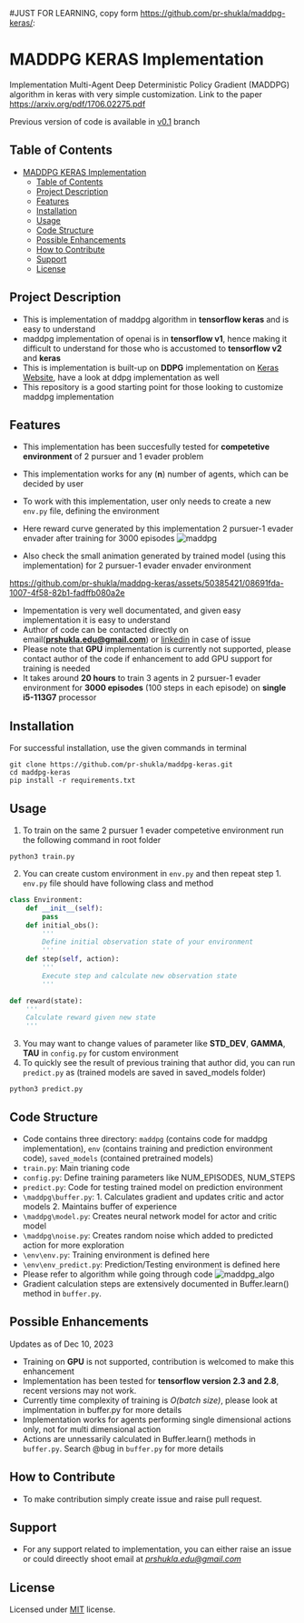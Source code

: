 #JUST FOR LEARNING, copy form https://github.com/pr-shukla/maddpg-keras/:


# MADDPG KERAS Implementation
Implementation Multi-Agent Deep Deterministic Policy Gradient (MADDPG) algorithm in keras with very simple customization. Link to the paper https://arxiv.org/pdf/1706.02275.pdf

Previous version of code is available in [v0.1](https://github.com/pr-shukla/maddpg-keras/tree/v0.1) branch

## Table of Contents
- [MADDPG KERAS Implementation](#maddpg-keras-implementation)
  - [Table of Contents](#table-of-contents)
  - [Project Description](#project-description)
  - [Features](#features)
  - [Installation](#installation)
  - [Usage](#usage)
  - [Code Structure](#code-structure)
  - [Possible Enhancements](#possible-enhancements)
  - [How to Contribute](#how-to-contribute)
  - [Support](#support)
  - [License](#license)

## Project Description
* This is implementation of maddpg algorithm in **tensorflow keras** and is easy to understand
* maddpg implementation of openai is in **tensorflow v1**, hence making it difficult to understand for those who is accustomed to **tensorflow v2** and **keras**
* This is implementation is built-up on **DDPG** implementation on [Keras Website](https://keras.io/examples/rl/ddpg_pendulum/), have a look at ddpg implementation as well
* This repository is a good starting point for those looking to customize maddpg implementation

## Features
* This implementation has been succesfully tested for **competetive environment** of 2 pursuer and 1 evader problem
* This implementation works for any (**n**) number of agents, which can be decided by user
* To work with this implementation, user only needs to create a new `env.py` file, defining the environment 
* Here reward curve generated by this implementation 2 pursuer-1 evader envader after training for 3000 episodes
  ![maddpg](https://github.com/pr-shukla/maddpg-keras/assets/50385421/0ca8761f-569e-4c1a-9ff8-5f8602e1a6e7)

* Also check the small animation generated by trained model (using this implementation) for 2 pursuer-1 evader envader environment
  

https://github.com/pr-shukla/maddpg-keras/assets/50385421/08691fda-1007-4f58-82b1-fadffb080a2e


* Impementation is very well documentated, and given easy implementation it is easy to understand
* Author of code can be contacted directly on email(**prshukla.edu@gmail.com**) or [linkedin](https://www.linkedin.com/in/pr-shukla/) in case of issue
* Please note that **GPU** implementation is currently not supported, please contact author of the code if enhancement to add GPU support for training is needed
* It takes around **20 hours** to train 3 agents in 2 pursuer-1 evader environment for **3000 episodes** (100 steps in each episode) on **single i5-113G7** processor

## Installation
For successful installation, use the given commands in terminal
```
git clone https://github.com/pr-shukla/maddpg-keras.git
cd maddpg-keras
pip install -r requirements.txt
```

## Usage
1. To train on the same 2 pursuer 1 evader competetive environment run the following command in root folder
```
python3 train.py
```
2. You can create custom environment in `env.py` and then repeat step 1. `env.py` file should have following class and method
```python
class Environment:
    def __init__(self):
        pass
    def initial_obs():
        '''
        Define initial observation state of your environment
        '''
    def step(self, action):
        '''
        Execute step and calculate new observation state
        '''

def reward(state):
    '''
    Calculate reward given new state
    '''
``` 
3. You may want to change values of parameter like **STD_DEV**, **GAMMA**, **TAU** in `config.py` for custom environment
4. To quickly see the result of previous training that author did, you can run `predict.py` as (trained models are saved in saved_models folder)
```
python3 predict.py
``` 

## Code Structure
* Code contains three directory: `maddpg` (contains code for maddpg implementation), `env` (contains training and prediction environment code), `saved_models` (contained pretrained models)
* `train.py`: Main trianing code
* `config.py`: Define training parameters like NUM_EPISODES, NUM_STEPS
* `predict.py`: Code for testing trained model on prediction environment
* `\maddpg\buffer.py`: 1. Calculates gradient and updates critic and actor models 2. Maintains buffer of experience
* `\maddpg\model.py`: Creates neural network model for actor and critic model
* `\maddpg\noise.py`: Creates random noise which added to predicted action for more exploration
* `\env\env.py`: Training environment is defined here
* `\env\env_predict.py`: Prediction/Testing environment is defined here
* Please refer to algorithm while going through code
![maddpg_algo](https://github.com/pr-shukla/maddpg-keras/assets/50385421/768cb497-10cf-420b-b686-e961e39f6282)
* Gradient calculation steps are extensively documented in Buffer.learn() method in `buffer.py`.

## Possible Enhancements
Updates as of Dec 10, 2023
* Training on **GPU** is not supported, contribution is welcomed to make this enhancement
* Implementation has been tested for **tensorflow version 2.3 and 2.8**, recent versions may not work.
* Currently time complexity of training is *O(batch size)*, please look at implmentation in buffer.py for more details
* Implementation works for agents performing single dimensional actions only, not for multi dimensional action
* Actions are unnessarily calculated in Buffer.learn() methods in `buffer.py`. Search @bug in `buffer.py` for more details

## How to Contribute
* To make contribution simply create issue and raise pull request.

## Support
* For any support related to implementation, you can either raise an issue or could direectly shoot email at *prshukla.edu@gmail.com*

## License
Licensed under [MIT](LICENSE) license. 
